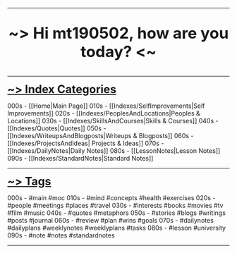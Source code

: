 ----

<p align="center" style="font-size: 35; font-weight: bold;"> ~>  Hi mt190502, how are you today?  <~ </p>

----

<a style="text-decoration: underline; font-weight: bold; font-size: 25;">~> Index Categories</a>

000s - [[Home|Main Page]]
010s - [[Indexes/SelfImprovements|Self Improvements]]
020s - [[Indexes/PeoplesAndLocations|Peoples & Locations]]
030s - [[Indexes/SkillsAndCourses|Skills & Courses]]
040s - [[Indexes/Quotes|Quotes]]
050s - [[Indexes/WriteupsAndBlogposts|Writeups & Blogposts]]
060s - [[Indexes/ProjectsAndIdeas| Projects & Ideas]]
070s - [[Indexes/DailyNotes|Daily Notes]]
080s - [[LessonNotes|Lesson Notes]]
090s - [[Indexes/StandardNotes|Standard Notes]]

---
<a style="text-decoration: underline; font-weight: bold; font-size:25;">~> Tags</a>

000s - #main #moc
010s - #mind #concepts #health #exercises
020s - #people #meetings #places #travel
030s - #interests #books #movies #tv #film #music 
040s - #quotes #metaphors
050s - #stories #blogs #writings #posts #journal
060s - #review #plan #wins #goals 
070s - #dailynotes #dailyplans #weeklynotes #weeklyplans #tasks 
080s - #lesson #university
090s - #note #notes #standardnotes 

---